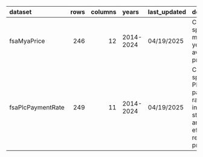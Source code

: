 
<!-- README.md is generated from README.Rmd. Please edit that file -->

| dataset | rows | columns | years | last_updated | description |
|:---|---:|---:|:---|:---|:---|
| fsaMyaPrice | 246 | 12 | 2014-2024 | 04/19/2025 | Commodity specific marketing year average prices. |
| fsaPlcPaymentRate | 249 | 11 | 2014-2024 | 04/19/2025 | Commodity specific PLC payment rates including statutory and effective reference prices. |
